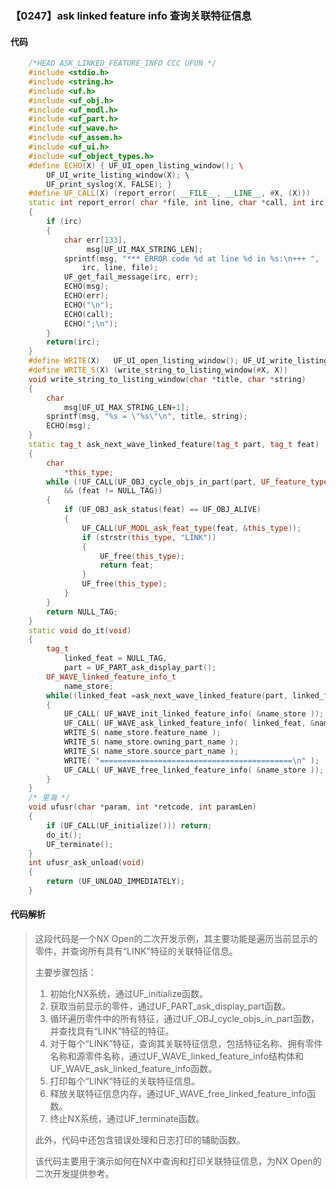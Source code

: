 ### 【0247】ask linked feature info 查询关联特征信息

#### 代码

```cpp
    /*HEAD ASK_LINKED_FEATURE_INFO CCC UFUN */  
    #include <stdio.h>  
    #include <string.h>  
    #include <uf.h>  
    #include <uf_obj.h>  
    #include <uf_modl.h>  
    #include <uf_part.h>  
    #include <uf_wave.h>  
    #include <uf_assem.h>  
    #include <uf_ui.h>  
    #include <uf_object_types.h>  
    #define ECHO(X) { UF_UI_open_listing_window(); \  
        UF_UI_write_listing_window(X); \  
        UF_print_syslog(X, FALSE); }  
    #define UF_CALL(X) (report_error( __FILE__, __LINE__, #X, (X)))  
    static int report_error( char *file, int line, char *call, int irc)  
    {  
        if (irc)  
        {  
            char err[133],  
                 msg[UF_UI_MAX_STRING_LEN];  
            sprintf(msg, "*** ERROR code %d at line %d in %s:\n+++ ",  
                irc, line, file);  
            UF_get_fail_message(irc, err);  
            ECHO(msg);  
            ECHO(err);  
            ECHO("\n");  
            ECHO(call);  
            ECHO(";\n");  
        }  
        return(irc);  
    }  
    #define WRITE(X)   UF_UI_open_listing_window(); UF_UI_write_listing_window(X)  
    #define WRITE_S(X) (write_string_to_listing_window(#X, X))  
    void write_string_to_listing_window(char *title, char *string)  
    {  
        char  
            msg[UF_UI_MAX_STRING_LEN+1];  
        sprintf(msg, "%s = \"%s\"\n", title, string);  
        ECHO(msg);  
    }  
    static tag_t ask_next_wave_linked_feature(tag_t part, tag_t feat)  
    {  
        char  
            *this_type;  
        while (!UF_CALL(UF_OBJ_cycle_objs_in_part(part, UF_feature_type, &feat))  
            && (feat != NULL_TAG))  
        {  
            if (UF_OBJ_ask_status(feat) == UF_OBJ_ALIVE)  
            {  
                UF_CALL(UF_MODL_ask_feat_type(feat, &this_type));  
                if (strstr(this_type, "LINK"))  
                {  
                    UF_free(this_type);  
                    return feat;  
                }  
                UF_free(this_type);  
            }  
        }  
        return NULL_TAG;  
    }  
    static void do_it(void)  
    {  
        tag_t  
            linked_feat = NULL_TAG,  
            part = UF_PART_ask_display_part();  
        UF_WAVE_linked_feature_info_t   
            name_store;  
        while((linked_feat =ask_next_wave_linked_feature(part, linked_feat))!=NULL_TAG)  
        {  
            UF_CALL( UF_WAVE_init_linked_feature_info( &name_store ));  
            UF_CALL( UF_WAVE_ask_linked_feature_info( linked_feat, &name_store));  
            WRITE_S( name_store.feature_name );  
            WRITE_S( name_store.owning_part_name );  
            WRITE_S( name_store.source_part_name );  
            WRITE( "===========================================\n" );  
            UF_CALL( UF_WAVE_free_linked_feature_info( &name_store ));  
        }  
    }  
    /* 里海 */  
    void ufusr(char *param, int *retcode, int paramLen)  
    {  
        if (UF_CALL(UF_initialize())) return;  
        do_it();  
        UF_terminate();  
    }  
    int ufusr_ask_unload(void)  
    {  
        return (UF_UNLOAD_IMMEDIATELY);  
    }

```

#### 代码解析

> 这段代码是一个NX Open的二次开发示例，其主要功能是遍历当前显示的零件，并查询所有具有“LINK”特征的关联特征信息。
>
> 主要步骤包括：
>
> 1. 初始化NX系统，通过UF_initialize函数。
> 2. 获取当前显示的零件，通过UF_PART_ask_display_part函数。
> 3. 循环遍历零件中的所有特征，通过UF_OBJ_cycle_objs_in_part函数，并查找具有“LINK”特征的特征。
> 4. 对于每个“LINK”特征，查询其关联特征信息，包括特征名称、拥有零件名称和源零件名称，通过UF_WAVE_linked_feature_info结构体和UF_WAVE_ask_linked_feature_info函数。
> 5. 打印每个“LINK”特征的关联特征信息。
> 6. 释放关联特征信息内存，通过UF_WAVE_free_linked_feature_info函数。
> 7. 终止NX系统，通过UF_terminate函数。
>
> 此外，代码中还包含错误处理和日志打印的辅助函数。
>
> 该代码主要用于演示如何在NX中查询和打印关联特征信息，为NX Open的二次开发提供参考。
>
